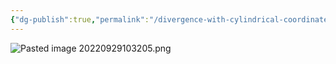 ```yaml
---
{"dg-publish":true,"permalink":"/divergence-with-cylindrical-coordinates/","tags":["elektromagnetiskfältteori"]}
---
```


![Pasted image 20220929103205.png](/img/user/images/Pasted%20image%2020220929103205.png)
